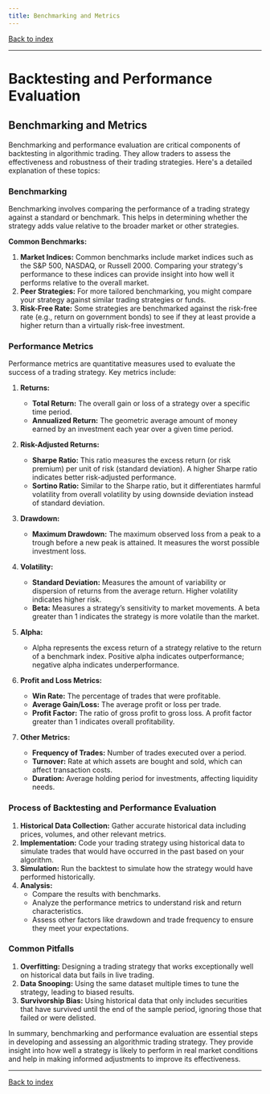```yaml
---
title: Benchmarking and Metrics
---
```


[Back to index](index.html)

---
# Backtesting and Performance Evaluation
## Benchmarking and Metrics

Benchmarking and performance evaluation are critical components of backtesting in algorithmic trading. They allow traders to assess the effectiveness and robustness of their trading strategies. Here's a detailed explanation of these topics:

### Benchmarking
Benchmarking involves comparing the performance of a trading strategy against a standard or benchmark. This helps in determining whether the strategy adds value relative to the broader market or other strategies.

**Common Benchmarks:**
1. **Market Indices:** Common benchmarks include market indices such as the S&P 500, NASDAQ, or Russell 2000. Comparing your strategy's performance to these indices can provide insight into how well it performs relative to the overall market.
2. **Peer Strategies:** For more tailored benchmarking, you might compare your strategy against similar trading strategies or funds.
3. **Risk-Free Rate:** Some strategies are benchmarked against the risk-free rate (e.g., return on government bonds) to see if they at least provide a higher return than a virtually risk-free investment.

### Performance Metrics

Performance metrics are quantitative measures used to evaluate the success of a trading strategy. Key metrics include:

1. **Returns:**
   - **Total Return:** The overall gain or loss of a strategy over a specific time period.
   - **Annualized Return:** The geometric average amount of money earned by an investment each year over a given time period.

2. **Risk-Adjusted Returns:**
   - **Sharpe Ratio:** This ratio measures the excess return (or risk premium) per unit of risk (standard deviation). A higher Sharpe ratio indicates better risk-adjusted performance.
   - **Sortino Ratio:** Similar to the Sharpe ratio, but it differentiates harmful volatility from overall volatility by using downside deviation instead of standard deviation.

3. **Drawdown:**
   - **Maximum Drawdown:** The maximum observed loss from a peak to a trough before a new peak is attained. It measures the worst possible investment loss.

4. **Volatility:**
   - **Standard Deviation:** Measures the amount of variability or dispersion of returns from the average return. Higher volatility indicates higher risk.
   - **Beta:** Measures a strategy’s sensitivity to market movements. A beta greater than 1 indicates the strategy is more volatile than the market.

5. **Alpha:**
   - Alpha represents the excess return of a strategy relative to the return of a benchmark index. Positive alpha indicates outperformance; negative alpha indicates underperformance.

6. **Profit and Loss Metrics:**
   - **Win Rate:** The percentage of trades that were profitable.
   - **Average Gain/Loss:** The average profit or loss per trade.
   - **Profit Factor:** The ratio of gross profit to gross loss. A profit factor greater than 1 indicates overall profitability.

7. **Other Metrics:**
   - **Frequency of Trades:** Number of trades executed over a period.
   - **Turnover:** Rate at which assets are bought and sold, which can affect transaction costs.
   - **Duration:** Average holding period for investments, affecting liquidity needs.

### Process of Backtesting and Performance Evaluation

1. **Historical Data Collection:** Gather accurate historical data including prices, volumes, and other relevant metrics.
2. **Implementation:** Code your trading strategy using historical data to simulate trades that would have occurred in the past based on your algorithm.
3. **Simulation:** Run the backtest to simulate how the strategy would have performed historically.
4. **Analysis:**
    - Compare the results with benchmarks.
    - Analyze the performance metrics to understand risk and return characteristics.
    - Assess other factors like drawdown and trade frequency to ensure they meet your expectations.

### Common Pitfalls
1. **Overfitting:** Designing a trading strategy that works exceptionally well on historical data but fails in live trading.
2. **Data Snooping:** Using the same dataset multiple times to tune the strategy, leading to biased results.
3. **Survivorship Bias:** Using historical data that only includes securities that have survived until the end of the sample period, ignoring those that failed or were delisted.

In summary, benchmarking and performance evaluation are essential steps in developing and assessing an algorithmic trading strategy. They provide insight into how well a strategy is likely to perform in real market conditions and help in making informed adjustments to improve its effectiveness.

---
[Back to index](index.html)
